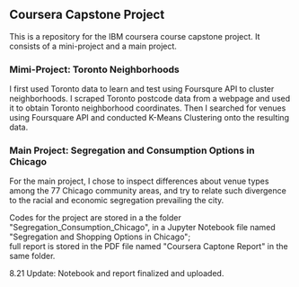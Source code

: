 ## Coursera Capstone Project
This is a repository for the IBM coursera course capstone project. It consists of a mini-project and a main project. 

### Mimi-Project: Toronto Neighborhoods
I first used Toronto data to learn and test using Foursqure API to cluster neighborhoods. I scraped Toronto postcode data from a webpage and used it to obtain Toronto neighborhood coordinates. Then I searched for venues using Foursquare API and conducted K-Means Clustering onto the resulting data.  

### Main Project: Segregation and Consumption Options in Chicago
For the main project, I chose to inspect differences about venue types among the 77 Chicago community areas, and try to relate such divergence to the racial and economic segregation prevailing the city. 

Codes for the project are stored in a the folder "Segregation_Consumption_Chicago", in a Jupyter Notebook file named "Segregation and Shopping Options in Chicago";     
full report is stored in the PDF file named "Coursera Captone Report" in the same folder.

8.21 Update: 
Notebook and report finalized and uploaded. 
